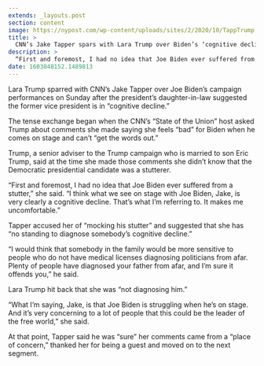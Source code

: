 ```yaml
--- 
extends: _layouts.post 
section: content 
image: https://nypost.com/wp-content/uploads/sites/2/2020/10/TappTrump.jpg?quality=90&strip=all&w=1200 
title: > 
  CNN’s Jake Tapper spars with Lara Trump over Biden’s ‘cognitive decline’ 
description: > 
  “First and foremost, I had no idea that Joe Biden ever suffered from a stutter,” she said.“I think what we see on stage with Joe Biden, Jake, is very clearly a cognitive decline.Plenty of people have diagnosed your father from afar, and I’m sure it offends you,” he said.Lara Trump hit back that she was “not diagnosing him.”“What I’m saying, Jake, is that Joe Biden is struggling when he’s on stage.And it’s very concerning to a lot of people that this could be the leader of the free world,” she said. 
date: 1603048152.1489813 
--- 
```

Lara Trump sparred with CNN’s Jake Tapper over Joe Biden’s campaign performances on Sunday after the president’s daughter-in-law suggested the former vice president is in “cognitive decline.”

The tense exchange began when the CNN’s “State of the Union” host asked Trump about comments she made saying she feels “bad” for Biden when he comes on stage and can’t “get the words out.”

Trump, a senior adviser to the Trump campaign who is married to son Eric Trump, said at the time she made those comments she didn’t know that the Democratic presidential candidate was a stutterer.

“First and foremost, I had no idea that Joe Biden ever suffered from a stutter,” she said. “I think what we see on stage with Joe Biden, Jake, is very clearly a cognitive decline. That’s what I’m referring to. It makes me uncomfortable.”

Tapper accused her of “mocking his stutter” and suggested that she has “no standing to diagnose somebody’s cognitive decline.”

“I would think that somebody in the family would be more sensitive to people who do not have medical licenses diagnosing politicians from afar. Plenty of people have diagnosed your father from afar, and I’m sure it offends you,” he said.

Lara Trump hit back that she was “not diagnosing him.”

“What I’m saying, Jake, is that Joe Biden is struggling when he’s on stage. And it’s very concerning to a lot of people that this could be the leader of the free world,” she said.

At that point, Tapper said he was “sure” her comments came from a “place of concern,” thanked her for being a guest and moved on to the next segment.